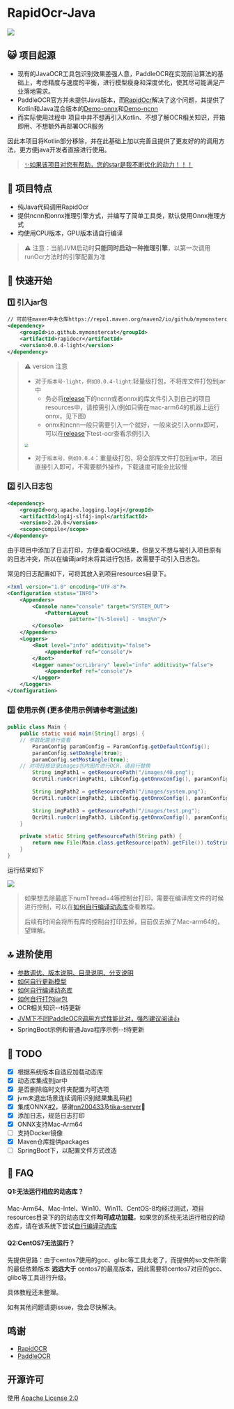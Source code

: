 # RapidOcr-Java

![](./docs/img/line.png)

## 😺 项目起源

- 现有的JavaOCR工具包识别效果差强人意，PaddleOCR在实现前沿算法的基础上，考虑精度与速度的平衡，进行模型瘦身和深度优化，使其尽可能满足产业落地需求。
- PaddleOCR官方并未提供Java版本，而[RapidOcr](https://github.com/RapidAI/RapidOCR)解决了这个问题，其提供了Kotlin和Java混合版本的[Demo-onnx](https://github.com/RapidAI/RapidOcrOnnxJvm)和[Demo-ncnn](https://github.com/RapidAI/RapidOcrNcnnJvm)
- 而实际使用过程中 项目中并不想再引入Kotlin、不想了解OCR相关知识，开箱即用、不想额外再部署OCR服务

因此本项目将Kotlin部分移除，并在此基础上加以完善且提供了更友好的的调用方法，更方便java开发者直接进行使用。

> [✨如果该项目对您有帮助，您的star是我不断优化的动力！！！](https://github.com/MyMonsterCat/RapidOcr-Java)

## 👏 项目特点

- 纯Java代码调用RapidOcr
- 提供ncnn和onnx推理引擎方式，并编写了简单工具类，默认使用Onnx推理方式
- 均使用CPU版本，GPU版本请自行编译

> ⚠️ 注意：当前JVM启动时**只能同时启动一种推理引擎**，以第一次调用runOcr方法时的引擎配置为准


## 🎉 快速开始

### 1️⃣ 引入jar包

```xml
// 可前往maven中央仓库https://repo1.maven.org/maven2/io/github/mymonstercat/rapidocr/，查看版本
<dependency>
    <groupId>io.github.mymonstercat</groupId>
    <artifactId>rapidocr</artifactId>
    <version>0.0.4-light</version>
</dependency>
```

> ⚠️ version 注意
>
> - 对于`版本号-light，例如0.0.4-light`:轻量级打包，不将库文件打包到jar中
>   - 务必将[release](https://github.com/MyMonsterCat/RapidOcr-Java/releases)下的ncnn或者onnx的库文件引入到自己的项目resources中，请按需引入(例如只需在mac-arm64的机器上运行onnx，见下图)
>   - onnx和ncnn一般只需要引入一个就好，一般来说引入onnx即可，可以在[release](https://github.com/MyMonsterCat/RapidOcr-Java/releases)下test-ocr查看示例引入
>
> <img src="./docs/img/structure.png" style="zoom:50%;" />
>
> - 对于`版本号，例如0.0.4`：重量级打包，将全部库文件打包到jar中，项目直接引入即可，不需要额外操作，下载速度可能会比较慢

### 2️⃣ 引入日志包

```xml
<dependency>
    <groupId>org.apache.logging.log4j</groupId>
    <artifactId>log4j-slf4j-impl</artifactId>
    <version>2.20.0</version>
    <scope>compile</scope>
</dependency>
```

由于项目中添加了日志打印，方便查看OCR结果，但是又不想与被引入项目原有的日志冲突，所以在编译jar时未将其进行包括，故需要手动引入日志包。

常见的日志配置如下，可将其放入到项目resources目录下。

```xml
<?xml version="1.0" encoding="UTF-8"?>
<Configuration status="INFO">
    <Appenders>
        <Console name="console" target="SYSTEM_OUT">
            <PatternLayout
                    pattern="[%-5level] - %msg%n"/>
        </Console>
    </Appenders>
    <Loggers>
        <Root level="info" additivity="false">
            <AppenderRef ref="console"/>
        </Root>
        <Logger name="ocrLibrary" level="info" additivity="false">
            <AppenderRef ref="console"/>
        </Logger>
    </Loggers>
</Configuration>
```

### 3️⃣ 使用示例 (更多使用示例请参考[测试类](https://github.com/MyMonsterCat/RapidOcr-Java/blob/main/src/test/java/com/github/monster/ocr/OcrUtilTest.java))

```java
public class Main {
    public static void main(String[] args) {
	// 参数配置自行查看
        ParamConfig paramConfig = ParamConfig.getDefaultConfig();
        paramConfig.setDoAngle(true);
        paramConfig.setMostAngle(true);
	// 对项目根目录images包内图片进行OCR，请自行替换
        String imgPath1 = getResourcePath("/images/40.png");
        OcrUtil.runOcr(imgPath1, LibConfig.getOnnxConfig(), paramConfig);

        String imgPath2 = getResourcePath("/images/system.png");
        OcrUtil.runOcr(imgPath2, LibConfig.getOnnxConfig(), paramConfig);

        String imgPath3 = getResourcePath("/images/test.png");
        OcrUtil.runOcr(imgPath3, LibConfig.getOnnxConfig(), paramConfig);
    }

    private static String getResourcePath(String path) {
        return new File(Main.class.getResource(path).getFile()).toString();
    }
}
```

运行结果如下

![](./docs/img/run-result.png)

> 如果想去除最底下numThread=4等控制台打印，需要在编译库文件的时候进行控制，可以在[如何自行编译动态库](./docs/COMPILE_LIB.md)查看教程。
>
> 后续有时间会将所有库的控制台打印去掉，目前仅去掉了Mac-arm64的，望理解。

## 🔝 进阶使用

- [参数调优、版本说明、目录说明、分支说明](./docs/ADVANCED.md)
- [如何自行更新模型](./docs/UPDATE_MODEL.md)
- [如何自行编译动态库](./docs/COMPILE_LIB.md)
- [如何自行打包jar包](./docs/COMPILE_JAR.md)
- OCR相关知识--❗️待更新
- [JVM下不同PaddleOCR调用方式性能比对，强烈建议阅读👍](./docs/COMPARE.md)
- SpringBoot示例和普通Java程序示例--❗️待更新

## 📌 TODO

- [x] 根据系统版本自适应加载动态库
- [x] 动态库集成到jar中
- [x] 是否删除临时文件夹配置为可选项
- [x] jvm未退出场景连续调用识别结果集乱码[#1](https://github.com/MyMonsterCat/RapidOcr-Java/issues/1)
- [x] 集成ONNX[#2](https://github.com/MyMonsterCat/RapidOcr-Java/issues/2)，感谢[nn200433](https://github.com/nn200433)及[tika-server](https://github.com/nn200433/tika-server)👏 
- [x] 添加日志，规范日志打印
- [x] ONNX支持Mac-Arm64
- [ ] 支持Docker镜像
- [x] Maven仓库提供packages
- [ ] SpringBoot下，以配置文件方式改造

## 🤔 FAQ

#### Q1:无法运行相应的动态库？

Mac-Arm64、Mac-Intel、Win10、Win11、CentOS-8均经过测试，项目resources目录下的的动态库文件**均可成功加载**，如果您的系统无法运行相应的动态库，请在该系统下尝试[自行编译动态库](./docs/COMPILE_LIB.md)

#### Q2:CentOS7无法运行？

先提供思路：由于centos7使用的gcc、glibc等工具太老了，而提供的so文件所需的最低依赖版本 **远远大于** centos7的最高版本，因此需要将centos7对应的gcc、glibc等工具进行升级。

具体教程还未整理。



如有其他问题请提issue，我会尽快解决。

## 鸣谢

- [RapidOCR](https://github.com/RapidAI/RapidOCR)
- [PaddleOCR](https://github.com/PaddlePaddle/PaddleOCR)

## 开源许可

使用 [Apache License 2.0](https://github.com/MyMonsterCat/DeviceTouch/blob/main/LICENSE)

